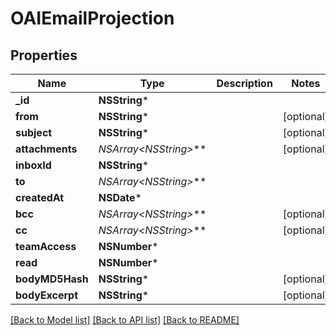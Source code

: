 # OAIEmailProjection

## Properties
Name | Type | Description | Notes
------------ | ------------- | ------------- | -------------
**_id** | **NSString*** |  | 
**from** | **NSString*** |  | [optional] 
**subject** | **NSString*** |  | [optional] 
**attachments** | **NSArray&lt;NSString*&gt;*** |  | [optional] 
**inboxId** | **NSString*** |  | 
**to** | **NSArray&lt;NSString*&gt;*** |  | 
**createdAt** | **NSDate*** |  | 
**bcc** | **NSArray&lt;NSString*&gt;*** |  | [optional] 
**cc** | **NSArray&lt;NSString*&gt;*** |  | [optional] 
**teamAccess** | **NSNumber*** |  | 
**read** | **NSNumber*** |  | 
**bodyMD5Hash** | **NSString*** |  | [optional] 
**bodyExcerpt** | **NSString*** |  | [optional] 

[[Back to Model list]](../README#documentation-for-models) [[Back to API list]](../README#documentation-for-api-endpoints) [[Back to README]](../README)


